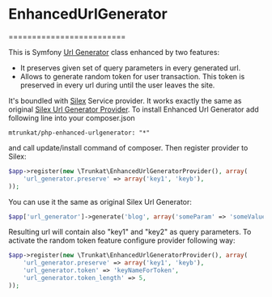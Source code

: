 # EnhancedUrlGenerator
=========================

This is Symfony [Url Generator](http://api.symfony.com/2.4/Symfony/Component/Routing/Generator/UrlGenerator.html) class enhanced by two features:

* It preserves given set of query parameters in every generated url.
* Allows to generate random token for user transaction. This token is preserved
  in every url during until the user leaves the site.
  
It's boundled with [Silex](http://silex.sensiolabs.org/) Service provider. It works
exactly the same as original [Silex Url Generator Provider](http://silex.sensiolabs.org/doc/providers/url_generator.html). To install Enhanced Url Generator add following
line into your composer.json

	mtrunkat/php-enhanced-urlgenerator: "*"
	
and call update/install command of composer. Then register provider to Silex:

```php
$app->register(new \Trunkat\EnhancedUrlGeneratorProvider(), array(
    'url_generator.preserve' => array('key1', 'keyb'),
));
```

You can use it the same as original Silex Url Generator:

```php
$app['url_generator']->generate('blog', array('someParam' => 'someValue'));
```

Resulting url will contain also "key1" and "key2" as query parameters. To activate 
the random token feature configure provider following way:

```php
$app->register(new \Trunkat\EnhancedUrlGeneratorProvider(), array(
    'url_generator.preserve' => array('key1', 'keyb'),
    'url_generator.token' => 'keyNameForToken',
    'url_generator.token_length' => 5,
));
```